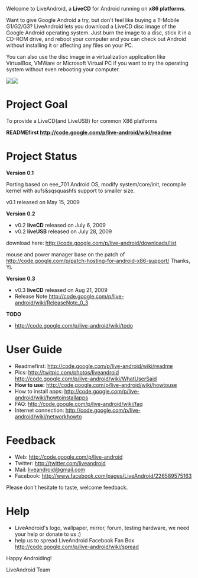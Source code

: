 Welcome to LiveAndroid, a **LiveCD** for Android running on **x86 platforms**.

Want to give Google Android a try, but don't feel like buying a T-Mobile G1/G2/G3? LiveAndroid lets you download a LiveCD disc image of the Google Android operating system. Just burn the image to a disc, stick it in a CD-ROM drive, and reboot your computer and you can check out Android without installing it or affecting any files on your PC.

You can also use the disc image in a virtualization application like VirtualBox, VMWare or Microsoft Virtual PC if you want to try the operating system without even rebooting your computer.


[![](http://common.ziffdavisinternet.com/util_get_image/24/0,1425,i=243006,00.jpg)](http://www.appscout.com/2009/07/android_on_your_laptop_the_eas.php)[![](http://web6.twitpic.com/img/24584199-88b90fa65d3e78ace770730a15616211.4a8dc968-full.png)](http://code.google.com/p/live-android/wiki/ReleaseNote_0_3)


# Project Goal #

To provide a LiveCD(and LiveUSB) for common X86 platforms

**READMEfirst http://code.google.com/p/live-android/wiki/readme**


# Project Status #

**Version 0.1**

Porting based on eee\_701 Android OS, modify system/core/init, recompile kernel with aufs&sqsquashfs support to smaller size.

v0.1 released on May 15, 2009

**Version 0.2**

  * v0.2 **liveCD** released on July 6, 2009
  * v0.2 **liveUSB** released on July 28, 2009

download here: http://code.google.com/p/live-android/downloads/list

mouse and power manager base on the patch of http://code.google.com/p/patch-hosting-for-android-x86-support/
Thanks, Yi.


**Version 0.3**

  * v0.3 **liveCD** released on Aug 21, 2009
  * Release Note http://code.google.com/p/live-android/wiki/ReleaseNote_0_3


**TODO**

  * http://code.google.com/p/live-android/wiki/todo


# User Guide #

  * Readmefirst: http://code.google.com/p/live-android/wiki/readme
  * Pics: http://twitpic.com/photos/liveandroid  http://code.google.com/p/live-android/wiki/WhatUserSaid
  * **How to use:** http://code.google.com/p/live-android/wiki/howtouse
  * How to install apps: http://code.google.com/p/live-android/wiki/howtoinstallapps
  * FAQ: http://code.google.com/p/live-android/wiki/faq
  * Internet connection: http://code.google.com/p/live-android/wiki/networkhowto


# Feedback #

  * Web: http://code.google.com/p/live-android
  * Twitter: http://twitter.com/liveandroid
  * Mail: liveandroid@gmail.com
  * Facebook: http://www.facebook.com/pages/LiveAndroid/226589575163

Please don't hesitate to taste, welcome feedback.


# Help #

  * LiveAndroid's logo, wallpaper, mirror, forum, testing hardware, we need your help or donate to us :)
  * help us to spread LiveAndroid Facebook Fan Box  http://code.google.com/p/live-android/wiki/spread




Happy Androiding!

LiveAndroid Team